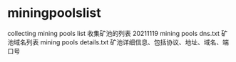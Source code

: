 # miningpoolslist
collecting mining pools list
收集矿池的列表 20211119
mining pools dns.txt      矿池域名列表
mining pools details.txt  矿池详细信息、包括协议、地址、域名、端口号
